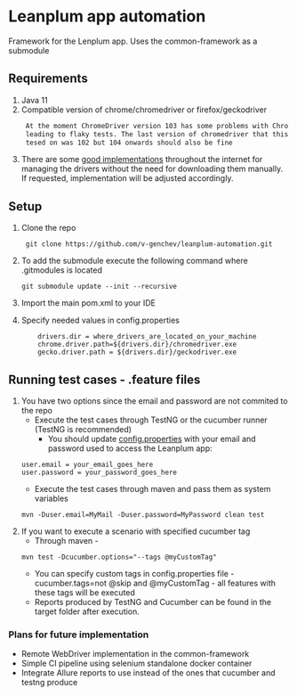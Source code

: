 # Leanplum app automation

Framework for the Lenplum app. Uses the common-framework as a submodule

## Requirements

1. Java 11
2. Compatible version of chrome/chromedriver or firefox/geckodriver
    ```diff
     At the moment ChromeDriver version 103 has some problems with Chrome 103
     leading to flaky tests. The last version of chromedriver that this was 
     tesed on was 102 but 104 onwards should also be fine
    ```
3. There are some [good implementations](https://github.com/bonigarcia/webdrivermanager) throughout the internet 
for managing the drivers without the need for downloading them manually. 
If requested, implementation will be adjusted accordingly.

## Setup

1. Clone the repo
   ```
    git clone https://github.com/v-genchev/leanplum-automation.git
    ```
2. To add the submodule execute the following command where .gitmodules is located
    ```
    git submodule update --init --recursive
    ```
3. Import the main pom.xml to your IDE

4. Specify needed values in config.properties
   ```properties
       drivers.dir = where_drivers_are_located_on_your_machine
       chrome.driver.path=${drivers.dir}/chromedriver.exe
       gecko.driver.path = ${drivers.dir}/geckodriver.exe
   ```

## Running test cases - .feature files
1. You have two options since the email and password are not commited to the repo
   - Execute the test cases through TestNG or the cucumber runner (TestNG is recommended)
     - You should update [config.properties](../leanplum-automation/automation/src/main/resources/config.properties) 
     with your email and password used to access the Leanplum app:
   ```properties
   user.email = your_email_goes_here
   user.password = your_password_goes_here
   ```
   - Execute the test cases through maven and pass them as system variables 
   ```
   mvn -Duser.email=MyMail -Duser.password=MyPassword clean test
   ```
3. If you want to execute a scenario with specified cucumber tag
   - Through maven - 
   ```
   mvn test -Dcucumber.options="--tags @myCustomTag"
   ```
   - You can specify custom tags in config.properties file - cucumber.tags=not @skip and @myCustomTag - all features with these tags will be executed
   - Reports produced by TestNG and Cucumber can be found in the target folder after execution.

### Plans for future implementation
   - Remote WebDriver implementation in the common-framework
   - Simple CI pipeline using selenium standalone docker container
   - Integrate Allure reports to use instead of the ones that cucumber and testng produce
